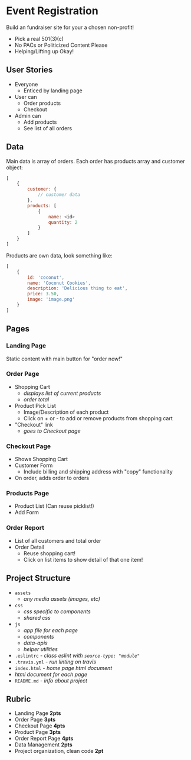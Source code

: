 # Event Registration

Build an fundraiser site for your a chosen non-profit!

* Pick a real 501(3)(c)
* No PACs or Politicized Content Please
* Helping/Lifting up Okay!

## User Stories

* Everyone
    * Enticed by landing page
* User can
    * Order products
    * Checkout
* Admin can
    * Add products
    * See list of all orders

## Data

Main data is array of orders. Each order has products array and customer object:

```js
[
    {
        customer: {
            // customer data
        },
        products: [
            {
                name: <id>
                quantity: 2
            }
        ]
    }
]
```

Products are own data, look something like:

```js
[
    {
        id: 'coconut',
        name: 'Coconut Cookies',
        description: 'Delicious thing to eat',
        price: 3.50,
        image: 'image.png'
    }
]
```

## Pages

### Landing Page

Static content with main button for "order now!"

### Order Page

* Shopping Cart
    * _displays list of current products_
    * _order total_
* Product Pick List
    * Image/Description of each product
    * Click on + or - to add or remove products from shopping cart
* "Checkout" link
    * _goes to Checkout page_

### Checkout Page

* Shows Shopping Cart
* Customer Form
    * Include billing and shipping address with "copy" functionality
* On order, adds order to orders

### Products Page

* Product List (Can reuse picklist!)
* Add Form

### Order Report

* List of all customers and total order
* Order Detail
    * Reuse shopping cart!
    * Click on list items to show detail of that one item! 

## Project Structure

* `assets`
    * _any media assets (images, etc)_
* `css`
    *  _css specific to components_
    * _shared css_
* `js`
    * _app file for each page_
    * _components_
    * _data-apis_
    * _helper utilities_
* `.eslintrc` - _class eslint with `source-type: "module"`_
* `.travis.yml` - _run linting on travis_
* `index.html` - _home page html document_
* _html document for each page_
* `README.md` - _info about project_

## Rubric

* Landing Page **2pts**
* Order Page **3pts**
* Checkout Page **4pts**
* Product Page **3pts**
* Order Report Page **4pts**
* Data Management **2pts**
* Project organization, clean code **2pt**
